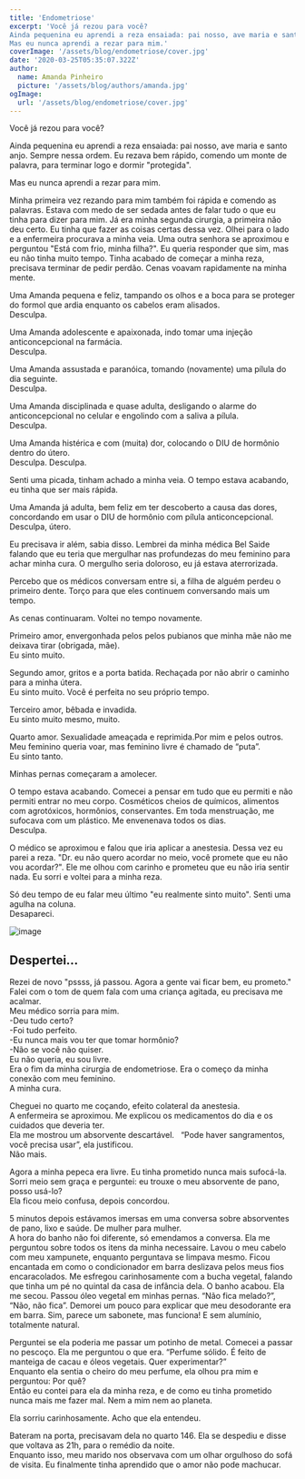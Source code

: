 ```yaml
---
title: 'Endometriose'
excerpt: 'Você já rezou para você? 
Ainda pequenina eu aprendi a reza ensaiada: pai nosso, ave maria e santo anjo. Sempre nessa ordem. Eu rezava bem rápido, comendo um monte de palavra, para terminar logo e dormir "protegida".
Mas eu nunca aprendi a rezar para mim.'
coverImage: '/assets/blog/endometriose/cover.jpg'
date: '2020-03-25T05:35:07.322Z'
author:
  name: Amanda Pinheiro
  picture: '/assets/blog/authors/amanda.jpg'
ogImage:
  url: '/assets/blog/endometriose/cover.jpg'
---
```


Você já rezou para você?  
  
Ainda pequenina eu aprendi a reza ensaiada: pai nosso, ave maria e santo anjo. Sempre nessa ordem. Eu rezava bem rápido, comendo um monte de palavra, para terminar logo e dormir "protegida".  
  
Mas eu nunca aprendi a rezar para mim.
  
Minha primeira vez rezando para mim também foi rápida e comendo as palavras. Estava com medo de ser sedada antes de falar tudo o que eu tinha para dizer para mim. Já era minha segunda cirurgia, a primeira não deu certo. Eu tinha que fazer as coisas certas dessa vez.
Olhei para o lado e a enfermeira procurava a minha veia. Uma outra senhora se aproximou e perguntou "Está com frio, minha filha?". Eu queria responder que sim, mas eu não tinha muito tempo. Tinha acabado de começar a minha reza, precisava terminar de pedir perdão. Cenas voavam rapidamente na minha mente.  
  
Uma Amanda pequena e feliz, tampando os olhos e a boca para se proteger do formol que ardia enquanto os cabelos eram alisados.  
Desculpa.  
  
Uma Amanda adolescente e apaixonada, indo tomar uma injeção anticoncepcional na farmácia.  
Desculpa.  
  
Uma Amanda assustada e paranóica, tomando (novamente) uma pílula do dia seguinte.  
Desculpa.  
  
Uma Amanda disciplinada e quase adulta, desligando o alarme do anticoncepcional no celular e engolindo com a saliva a pílula.  
Desculpa.  
  
Uma Amanda histérica e com (muita) dor, colocando o DIU de hormônio dentro do útero.  
Desculpa. Desculpa.  

Senti uma picada, tinham achado a minha veia. O tempo estava acabando, eu tinha que ser mais rápida.  
  
Uma Amanda já adulta, bem feliz em ter descoberto a causa das dores, concordando em usar o DIU de hormônio com pílula anticoncepcional.  
Desculpa, útero.  
  
Eu precisava ir além, sabia disso. Lembrei da minha médica Bel Saide falando que eu teria que mergulhar nas profundezas do meu feminino para achar minha cura. O mergulho seria doloroso, eu já estava aterrorizada.  
  
Percebo que os médicos conversam entre si, a filha de alguém perdeu o primeiro dente. Torço para que eles continuem conversando mais um tempo.  
  
As cenas continuaram. Voltei no tempo novamente.  

Primeiro amor, envergonhada pelos pelos pubianos que minha mãe não me deixava tirar (obrigada, mãe).  
Eu sinto muito.  
  
Segundo amor, gritos e a porta batida. Rechaçada por não abrir o caminho para a minha útera.  
Eu sinto muito. Você é perfeita no seu próprio tempo.  
  
Terceiro amor, bêbada e invadida.  
Eu sinto muito mesmo, muito.  
  
Quarto amor. Sexualidade ameaçada e reprimida.Por mim e pelos outros. Meu feminino queria voar, mas feminino livre é chamado de “puta”.  
Eu sinto tanto.  
  
Minhas pernas começaram a amolecer.  
  
O tempo estava acabando. Comecei a pensar em tudo que eu permiti e não permiti entrar no meu corpo. Cosméticos cheios de químicos, alimentos com agrotóxicos, hormônios, conservantes. Em toda menstruação, me sufocava com um plástico. Me envenenava todos os dias.  
Desculpa.  
  
O médico se aproximou e falou que iria aplicar a anestesia. Dessa vez eu parei a reza. "Dr. eu não quero acordar no meio, você promete que eu não vou acordar?". Ele me olhou com carinho e prometeu que eu não iria sentir nada. Eu sorri e voltei para a minha reza.  
  
Só deu tempo de eu falar meu último "eu realmente sinto muito". Senti uma agulha na coluna.  
Desapareci.  
  
  
  
![image](/assets/blog/dynamic-routing/image2.jpg)
  

## Despertei...
  
Rezei de novo "pssss, já passou. Agora a gente vai ficar bem, eu prometo." Falei com o tom de quem fala com uma criança agitada, eu precisava me acalmar.   
Meu médico sorria para mim.  
-Deu tudo certo?  
-Foi tudo perfeito.  
-Eu nunca mais vou ter que tomar hormônio?  
-Não se você não quiser.  
Eu não queria, eu sou livre.  
Era o fim da minha cirurgia de endometriose. Era o começo da minha conexão com meu feminino.  
A minha cura.  
  
Cheguei no quarto me coçando, efeito colateral da anestesia.  
A enfermeira se aproximou. Me explicou os medicamentos do dia e os cuidados que deveria ter.  
Ela me mostrou um absorvente descartável.   
“Pode haver sangramentos, você precisa usar”, ela justificou.  
Não mais.  
  
Agora a minha pepeca era livre. Eu tinha prometido nunca mais sufocá-la.  
Sorri meio sem graça e perguntei: eu trouxe o meu absorvente de pano, posso usá-lo?  
Ela ficou meio confusa, depois concordou.  
  
5 minutos depois estávamos imersas em uma conversa sobre absorventes de pano, lixo e saúde. De mulher para mulher.  
A hora do banho não foi diferente, só emendamos a conversa. Ela me perguntou sobre todos os itens da minha necessaire. Lavou o meu cabelo com meu xampunete, enquanto perguntava se limpava mesmo. Ficou encantada em como o condicionador em barra deslizava pelos meus fios encaracolados. Me esfregou carinhosamente com a bucha vegetal, falando que tinha um pé no quintal da casa de infância dela.
O banho acabou. Ela me secou. Passou óleo vegetal em minhas pernas. “Não fica melado?”, “Não, não fica”. Demorei um pouco para explicar que meu desodorante era em barra. Sim, parece um sabonete, mas funciona! E sem alumínio, totalmente natural.  
  
Perguntei se ela poderia me passar um potinho de metal. Comecei a passar no pescoço. Ela me perguntou o que era. “Perfume sólido. É feito de manteiga de cacau e óleos vegetais. Quer experimentar?”  
Enquanto ela sentia o cheiro do meu perfume, ela olhou pra mim e perguntou: Por quê?  
Então eu contei para ela da minha reza, e de como eu tinha prometido nunca mais me fazer mal. Nem a mim nem ao planeta.  
  
Ela sorriu carinhosamente. Acho que ela entendeu.  
  
Bateram na porta, precisavam dela no quarto 146. Ela se despediu e disse que voltava as 21h, para o remédio da noite.  
Enquanto isso, meu marido nos observava com um olhar orgulhoso do sofá de visita. Eu finalmente tinha aprendido que o amor não pode machucar.  
